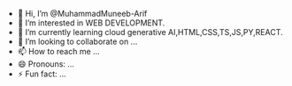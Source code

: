 - 👋 Hi, I’m @MuhammadMuneeb-Arif
- 👀 I’m interested in WEB DEVELOPMENT.
- 🌱 I’m currently learning cloud generative AI,HTML,CSS,TS,JS,PY,REACT.
- 💞️ I’m looking to collaborate on ...
- 📫 How to reach me ...
- 😄 Pronouns: ...
- ⚡ Fun fact: ...

<!---
MuhammadMuneeb-Arif/MuhammadMuneeb-Arif is a ✨ special ✨ repository because its `README.md` (this file) appears on your GitHub profile.
You can click the Preview link to take a look at your changes.
--->
